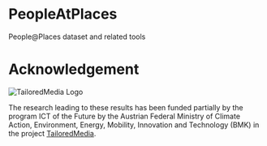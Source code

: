 # PeopleAtPlaces
People@Places dataset and related tools

# Acknowledgement

![TailoredMedia Logo](img/Tailored_Media_Logo_Final.png|width=100px)

The research leading to these results has been funded partially by the program ICT of the Future by the Austrian Federal Ministry of Climate Action, Environment, Energy, Mobility, Innovation and Technology (BMK) in the project [TailoredMedia](https://www.joanneum.at/en/digital/reference-projects/tailoredmedia). 
